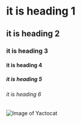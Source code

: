 # it is heading 1
## it is heading 2
### it is heading 3
#### it is heading 4
##### it is heading 5
###### it is heading 6
![Image of Yactocat](https://octodex.github.com/images/yaktocat.png)
